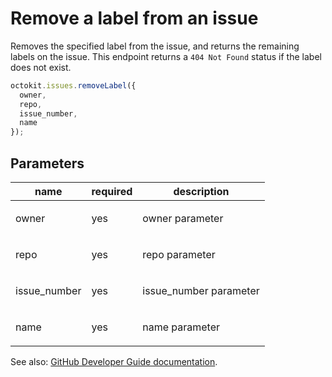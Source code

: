 # Remove a label from an issue

Removes the specified label from the issue, and returns the remaining labels on the issue. This endpoint returns a `404 Not Found` status if the label does not exist.

```js
octokit.issues.removeLabel({
  owner,
  repo,
  issue_number,
  name
});
```

## Parameters

<table>
  <thead>
    <tr>
      <th>name</th>
      <th>required</th>
      <th>description</th>
    </tr>
  </thead>
  <tbody>
    <tr><td>owner</td><td>yes</td><td>

owner parameter

</td></tr>
<tr><td>repo</td><td>yes</td><td>

repo parameter

</td></tr>
<tr><td>issue_number</td><td>yes</td><td>

issue_number parameter

</td></tr>
<tr><td>name</td><td>yes</td><td>

name parameter

</td></tr>
  </tbody>
</table>

See also: [GitHub Developer Guide documentation](endpoint.documentationUrl).
